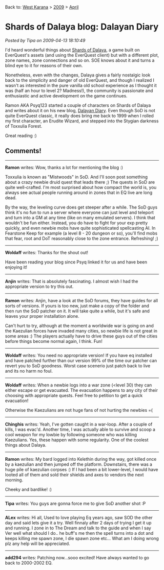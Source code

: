 Back to: [West Karana](/posts/westkarana.md) > [2009](/posts/2009/westkarana.md) > [April](./westkarana.md)
# Shards of Dalaya blog: Dalayan Diary

*Posted by Tipa on 2009-04-13 18:10:49*

I'd heard wonderful things about [Shards of Dalaya](http://www.shardsofdalaya.com/), a game built on EverQuest's assets (and using the EverQuest client) but with a different plot, zone names, zone connections and so on. SOE knows about it and turns a blind eye to it for reasons of their own.

Nonetheless, even with the changes, Dalaya gives a fairly nostalgic look back to the simplicity and danger of old EverQuest, and though I realized I wasn't as interested in the pure vanilla old school experience as I thought it was (half an hour to level 2? Madness!), the community is passionate and enthusiastic and active development on the game continues.

Ramon AKA Psyq123 started a couple of characters on Shards of Dalaya and writes about it on his new blog, [Dalayan Diary](http://dalayan.wordpress.com/). Even though SoD is not quite EverQuest classic, it really does bring me back to 1999 when I rolled my first character, an Erudite Wizard, and stepped into the Stygian darkness of Toxxulia Forest.

Great reading :)

## Comments!

---

**Ramon** writes: Wow, thanks a lot for mentioning the blog :)

Toxxulia is known as "Mistwoods" in SoD. And I'll soon post something about a crazy newbie druid quest that leads there ;) The quests in SoD are quite well-crafted. I'm most surprised about how compact the world is, you always see actual people running around in zones that in EQ live are long dead.

By the way, the leveling curve does get steeper after a while. The SoD guys think it's no fun to run a server where everyone can just level and teleport and turn into a GM at any time (like on many emulated servers). I think that wouldn't be fun either. Instead, you do have to fight for your exp pretty quickly, and even newbie mobs have quite sophisticated spellcasting AI. In Fearstone Keep for example (a level 8 - 20 dungeon or so), you'll find mobs that fear, root and DoT reasonably close to the zone entrance. Refreshing! ;)

---

**Woldaff** writes: Thanks for the shout out!

Have been reading your blog since Psyq linked it for us and have been enjoying it!

---

**Anjin** writes: That is absolutely fascinating. I almost wish I had the appropriate version to try this out.

---

**Ramon** writes: Anjin, have a look at the SoD forums, they have guides for all sorts of versions. If yours is too new, just make a copy of the folder and then run the SoD patcher on it. It will take quite a while, but it's safe and leaves your proper installation alone.

Can't hurt to try, although at the moment a worldwide war is going on and the Kaezulian forces have invaded many cities, so newbie life is not great in some areas :) The players actually have to drive these guys out of the cities before things become normal again, I think. Fun!

---

**Woldaff** writes: You need no appropriate version! If you have eq installed and have patched further than our version 99% of the time our patcher can revert you to SoD goodness. Worst case scenerio just patch back to live and its no harm no foul.

---

**Woldaff** writes: When a newbie logs into a war zone (<level 30) they can either escape or get evacuated. The evacuation happens to any city of their choosing with appropriate quests. Feel free to petition to get a quick evacuation! 

Otherwise the Kaezulians are not huge fans of not hurting the newbies =(

---

**Chinghis** writes: Yeah, I've gotten caught in a war-loop. After a couple of kills, I was evac'd. Another time, I was actually able to survive and scoop a cool weapon for my lowbie by following someone who was killing Kaezulians. Yes, these happen with some regularity. One of the coolest things about Dalaya.

---

**Ramon** writes: My bard logged into Kelethin during the way, got killed once by a kaezulian and then jumped off the platform. Downstairs, there was a huge pile of kaezulian corpses :) If I had been a bit lower-level, I would have looted all of them and sold their shields and axes to vendors the next morning.

Cheeky and bardlike! :)

---

**Tipa** writes: You guys are gonna force me to give SoD another shot :P

---

**ALex** writes: Hi all,
 Used to love playing Eq years ago, saw SOD the other day and said lets give it a try. Well finnaly after 2 days of trying I get it up and running. I zone in to The Dream and talk to the guide and when I say Ver well what should I do.. he buff's me then the spell turns into a dot and keeps killing me spawn zone, I die spawn zone etc... What am I doing wrong plz any help will be appreciated.

---

**add294** writes: Patching now...sooo excited! Have always wanted to go back to 2000-2002 EQ.

